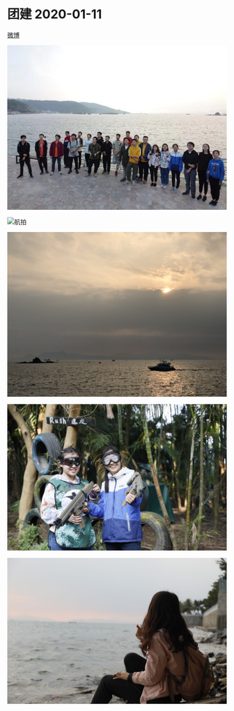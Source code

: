 # 团建 2020-01-11

[微博](https://m.weibo.cn/status/4459648050170696?)

![合影](合影.JPG)

![航拍](航拍.jpg)

![](团建2020-01-11-1.JPG)

![](团建2020-01-11-2.JPG)

![](团建2020-01-11-3.JPG)